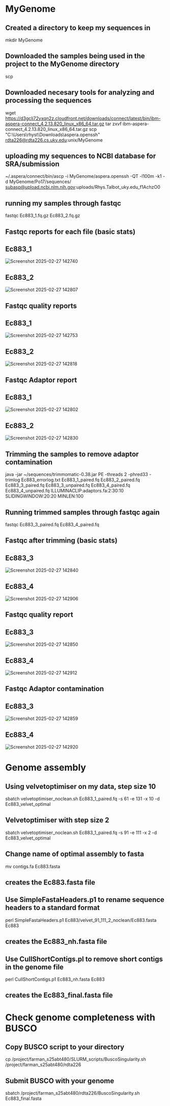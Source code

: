 # MyGenome
## Created a directory to keep my sequences in 
mkdir MyGenome 
## Downloaded the samples being used in the project to the MyGenome directory 
scp 
## Downloaded necesary tools for analyzing and processing the sequences
wget https://d3gcli72yxqn2z.cloudfront.net/downloads/connect/latest/bin/ibm-aspera-connect_4.2.13.820_linux_x86_64.tar.gz
tar zxvf ibm-aspera-connect_4.2.13.820_linux_x86_64.tar.gz
scp "C:\Users\rhyst\Downloads\aspera.openssh" rdta226@rdta226.cs.uky.edu:unix/MyGenome
## uploading my sequences to NCBI database for SRA/submission 
 ~/.aspera/connect/bin/ascp -i MyGenome/aspera.openssh -QT -l100m -k1 -d MyGenome/Po17/sequences/ subasp@upload.ncbi.nlm.nih.gov:uploads/Rhys.Talbot_uky.edu_f1AchzO0
## running my samples through fastqc 
fastqc Ec883_1.fq.gz Ec883_2.fq.gz
## Fastqc reports for each file (basic stats) 
## Ec883_1
![Screenshot 2025-02-27 142740](https://github.com/user-attachments/assets/5b8b7ef5-06b4-41fe-a15b-1bb3f3ae5589)
## Ec883_2
![Screenshot 2025-02-27 142807](https://github.com/user-attachments/assets/6f2ebcee-c81c-4d64-ba1d-3afce8a054f4)
## Fastqc quality reports 
## Ec883_1
![Screenshot 2025-02-27 142753](https://github.com/user-attachments/assets/0be20d38-f999-4e14-bfc3-912d67373209)
## Ec883_2
![Screenshot 2025-02-27 142818](https://github.com/user-attachments/assets/e8a8bb1c-8263-4fa5-a0bc-5cfae1f37584)
## Fastqc Adaptor report
## Ec883_1
![Screenshot 2025-02-27 142802](https://github.com/user-attachments/assets/388e9b12-99d4-4408-9945-d7eade9f5a38)
## Ec883_2
![Screenshot 2025-02-27 142830](https://github.com/user-attachments/assets/f72bd4e0-f0b1-4ae2-8e22-4e60099bad6c)
## Trimming the samples to remove adaptor contamination 
 java -jar ~/sequences/trimmomatic-0.38.jar PE -threads 2 -phred33 -trimlog Ec883_errorlog.txt Ec883_1_paired.fq Ec883_2_paired.fq Ec883_3_paired.fq Ec883_3_unpaired.fq Ec883_4_paired.fq Ec883_4_unpaired.fq ILLUMINACLIP:adaptors.fa:2:30:10 SLIDINGWINDOW:20:20 MINLEN:100
 ## Running trimmed samples through fastqc again 
 fastqc Ec883_3_paired.fq Ec883_4_paired.fq
 ## Fastqc after trimming (basic stats) 
 ## Ec883_3
![Screenshot 2025-02-27 142840](https://github.com/user-attachments/assets/1509574e-95b7-41d6-9c31-f378602fadbf)
 ## Ec883_4
 ![Screenshot 2025-02-27 142906](https://github.com/user-attachments/assets/30773bf5-ce90-46be-8103-eca404bbd176)
 ## Fastqc quality report
 ## Ec883_3
 ![Screenshot 2025-02-27 142850](https://github.com/user-attachments/assets/e89ef9b5-f2f4-4f0b-a5fb-81cae51dbe01)
 ## Ec883_4 
 ![Screenshot 2025-02-27 142912](https://github.com/user-attachments/assets/04ed3376-18e9-4e71-9a36-90ed3728e37d)
 ## Fastqc Adaptor contamination 
 ## Ec883_3
 ![Screenshot 2025-02-27 142859](https://github.com/user-attachments/assets/0b1ad0b6-ccac-4196-8adb-dad782e5b278)
 ## Ec883_4 
 ![Screenshot 2025-02-27 142920](https://github.com/user-attachments/assets/30f98a67-7b70-4577-9b44-40eaa1aa572c)

# Genome assembly 
## Using velvetoptimiser on my data, step size 10
 sbatch velvetoptimiser_noclean.sh Ec883_1_paired.fq -s 61 -e 131 -x 10 -d Ec883_velvet_optimal
 ## Velvetoptimiser with step size 2 
  sbatch velvetoptimiser_noclean.sh Ec883_1_paired.fq -s 91 -e 111 -x 2 -d Ec883_velvet_optimal
## Change name of optimal assembly to fasta
mv contigs.fa Ec883.fasta 
## creates the Ec883.fasta file 
## Use SimpleFastaHeaders.p1 to rename sequence headers to a standard format 
perl SimpleFastaHeaders.p1 Ec883/velvet_91_111_2_noclean/Ec883.fasta Ec883
## creates the Ec883_nh.fasta file
## Use CullShortContigs.pl to remove short contigs in the genome file
perl CullShortContigs.p1 Ec883_nh.fasta Ec883
## creates the Ec883_final.fasta file
# Check genome completeness with BUSCO
## Copy BUSCO script to your directory
cp /project/farman_s25abt480/SLURM_scripts/BuscoSingularity.sh /project/farman_s25abt480/rdta226
## Submit BUSCO with your genome 
sbatch /project/farman_s25abt480/rdta226/BuscoSingularity.sh Ec883_final.fasta 
